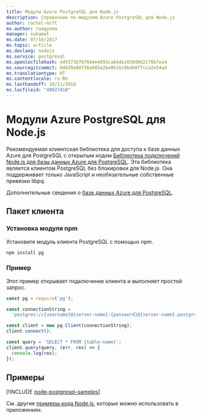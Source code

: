 ```yaml
---
title: Модули Azure PostgreSQL для Node.js
description: Справочник по модулям Azure PostgreSQL для Node.js
author: rachel-msft
ms.author: raagyema
manager: sukamat
ms.date: 07/18/2017
ms.topic: article
ms.devlang: nodejs
ms.service: postgresql
ms.openlocfilehash: ed9373b767684e4893ca84de1030d062178b7ea4
ms.sourcegitcommit: 0d439a88f38a085e2be0616c8bdb0ffcca2e54ad
ms.translationtype: HT
ms.contentlocale: ru-RU
ms.lasthandoff: 10/11/2018
ms.locfileid: "49027418"
---
```

# <a name="azure-postgresql-modules-for-nodejs"></a>Модули Azure PostgreSQL для Node.js

Рекомендуемая клиентская библиотека для доступа к базе данных Azure для PostgreSQL с открытым кодом [Библиотека подключений Node.js для базы данных Azure для PostgreSQL](https://www.npmjs.com/package/pg). Эта библиотека является клиентом PostgreSQL без блокировки для Node.js. Она поддерживает только JavaScript и необязательные собственные привязки libpq.

Дополнительные сведения о [базе данных Azure для PostgreSQL](https://docs.microsoft.com/azure/postgresql/).

## <a name="client-package"></a>Пакет клиента

### <a name="install-the-npm-module"></a>Установка модуля npm

Установите модуль клиента PostgreSQL с помощью npm.

```bash
npm install pg
```   

### <a name="example"></a>Пример

Этот пример открывает подключение клиента и выполняет простой запрос.

```javascript
const pg = require('pg');

const connectionString =
  'postgres://{username}@{server-name}:{password}@{server-name}.postgres.database.azure.com:5432/{database-name}?ssl=true';

const client = new pg.Client(connectionString);
client.connect();

const query = 'SELECT * FROM {table-name}';
client.query(query, (err, res) => {
  console.log(res);
});
```

## <a name="samples"></a>Примеры

[!INCLUDE [node-postgresql-samples](../docs-ref-conceptual/includes/postgresql-samples.md)]

См. другие [примеры кода Node.js](https://azure.microsoft.com/resources/samples/?platform=nodejs), которые можно использовать в приложениях.
